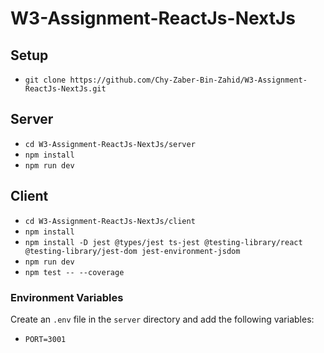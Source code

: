 # W3-Assignment-ReactJs-NextJs

## Setup

- `git clone https://github.com/Chy-Zaber-Bin-Zahid/W3-Assignment-ReactJs-NextJs.git`

## Server
- `cd W3-Assignment-ReactJs-NextJs/server`
- `npm install`
- `npm run dev`

## Client
- `cd W3-Assignment-ReactJs-NextJs/client`
- `npm install`
- `npm install -D jest @types/jest ts-jest @testing-library/react @testing-library/jest-dom jest-environment-jsdom`
- `npm run dev`
- `npm test -- --coverage`

### Environment Variables

Create an `.env` file in the `server` directory and add the following variables:

- `PORT=3001`